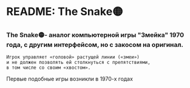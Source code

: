 # README: The Snake🟡
### The Snake🟡- аналог компьютерной игры "Змейка" 1970 года, с другим интерфейсом, но с закосом на оригинал.
    Игрок управляет «головой» растущей линии («змеи»)
    и не должен позволять ей столкнуться с препятствиями, 
    в том числе со своим «хвостом». 
    
Первые подобные игры возникли в 1970-х годах
